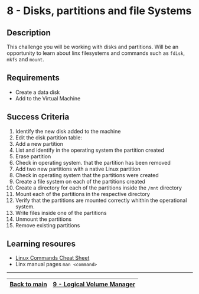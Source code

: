 # 8 - Disks, partitions and file Systems

## Description

This challenge you will be working with disks and partitions. Will be an opportunity to learn about linx filesystems and commands such as `fdisk`, `mkfs` and `mount`.

## Requirements

* Create a data disk
* Add to the Virtual Machine

## Success Criteria

1. Identify the new disk added to the machine
2. Edit the disk partition table:
  1. Add a new partition
  2. List and identify in the operating system the partition created
  3. Erase partition
  4. Check in operating system. that the partition has been removed
  5. Add two new partitions with a native Linux partition
  6. Check in operating system that the partitions were created
3. Create a file system on each of the partitions created
4. Create a directory for each of the partitions inside the `/mnt` directory
5. Mount each of the partitions in the respective directory
6. Verify that the partitions are mounted correctly whithin the operational system.
7. Write files inside one of the partitions
8. Unmount the partitions
9. Remove existing partitions

## Learning resoures

* [Linux Commands Cheat Sheet](../resources/commands.md)
* Linx manual pages `man <command>`

---

[Back to main](../README.md)| [9 - Logical Volume Manager](../challenges/lab-lvm.md)|
:----- |:---- |


